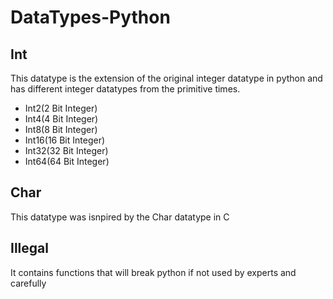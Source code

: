 # DataTypes-Python

## Int
This datatype is the extension of the original integer datatype in python and has different integer datatypes from the primitive times.
- Int2(2 Bit Integer)
- Int4(4 Bit Integer)
- Int8(8 Bit Integer)
- Int16(16 Bit Integer)
- Int32(32 Bit Integer)
- Int64(64 Bit Integer)

## Char
This datatype was isnpired by the Char datatype in C

## Illegal
It contains functions that will break python if not used by experts and carefully
